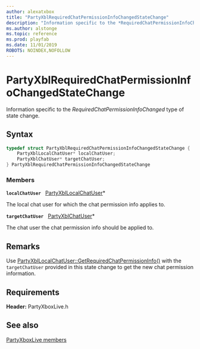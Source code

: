 ```yaml
---
author: alexatxbox
title: "PartyXblRequiredChatPermissionInfoChangedStateChange"
description: "Information specific to the *RequiredChatPermissionInfoChanged* type of state change."
ms.author: alstonge
ms.topic: reference
ms.prod: playfab
ms.date: 11/01/2019
ROBOTS: NOINDEX,NOFOLLOW
---
```


# PartyXblRequiredChatPermissionInfoChangedStateChange  

Information specific to the *RequiredChatPermissionInfoChanged* type of state change.  

## Syntax  
  
```cpp
typedef struct PartyXblRequiredChatPermissionInfoChangedStateChange {  
    PartyXblLocalChatUser* localChatUser;  
    PartyXblChatUser* targetChatUser;  
} PartyXblRequiredChatPermissionInfoChangedStateChange  
```
  
### Members  
  
**`localChatUser`** &nbsp; [PartyXblLocalChatUser](../classes/PartyXblLocalChatUser/partyxbllocalchatuser.md)*  
  
The local chat user for which the chat permission info applies to.
  
**`targetChatUser`** &nbsp; [PartyXblChatUser](../classes/PartyXblChatUser/partyxblchatuser.md)*  
  
The chat user the chat permission info should be applied to.
  
## Remarks  
  
Use [PartyXblLocalChatUser::GetRequiredChatPermissionInfo()](../classes/PartyXblLocalChatUser/methods/partyxbllocalchatuser_getrequiredchatpermissioninfo.md) with the ```targetChatUser``` provided in this state change to get the new chat permission information.
  
## Requirements  
  
**Header:** PartyXboxLive.h
  
## See also  
[PartyXboxLive members](../partyxboxlive_members.md)  

  
  
